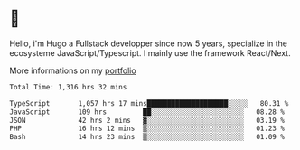 # 👋 

Hello, i'm Hugo a Fullstack developper since now 5 years, specialize in the ecosysteme JavaScript/Typescript. I mainly use the framework React/Next.

More informations on my [portfolio](https://hcampos.fr)

<!--START_SECTION:waka-->

```txt
Total Time: 1,316 hrs 32 mins

TypeScript       1,057 hrs 17 mins████████████████████░░░░░   80.31 %
JavaScript       109 hrs         ██░░░░░░░░░░░░░░░░░░░░░░░   08.28 %
JSON             42 hrs 2 mins   ▓░░░░░░░░░░░░░░░░░░░░░░░░   03.19 %
PHP              16 hrs 12 mins  ▒░░░░░░░░░░░░░░░░░░░░░░░░   01.23 %
Bash             14 hrs 23 mins  ▒░░░░░░░░░░░░░░░░░░░░░░░░   01.09 %
```

<!--END_SECTION:waka-->
